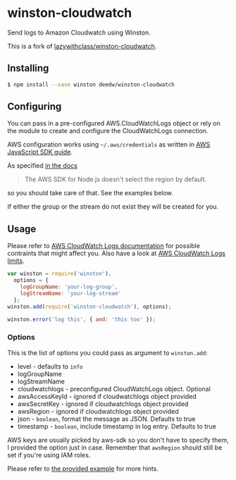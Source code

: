 # winston-cloudwatch

Send logs to Amazon Cloudwatch using Winston.

This is a fork of [lazywithclass/winston-cloudwatch](https://github.com/lazywithclass/winston-cloudwatch).

## Installing

```sh
$ npm install --save winston deedw/winston-cloudwatch
```

## Configuring

You can pass in a pre-configured AWS.CloudWatchLogs object or rely on the module to create and configure the CloudWatchLogs connection.

AWS configuration works using `~/.aws/credentials` as written in [AWS JavaScript SDK guide](http://docs.aws.amazon.com/AWSJavaScriptSDK/guide/node-configuring.html#Setting_AWS_Credentials).

As specified [in the docs](http://docs.aws.amazon.com/AWSJavaScriptSDK/guide/node-configuring.html#Setting_the_Region)

 > The AWS SDK for Node.js doesn't select the region by default.

so you should take care of that. See the examples below.

If either the group or the stream do not exist they will be created for you.

## Usage

Please refer to [AWS CloudWatch Logs documentation](http://docs.aws.amazon.com/AmazonCloudWatchLogs/latest/APIReference/API_PutLogEvents.html) for possible contraints that might affect you.
Also have a look at [AWS CloudWatch Logs limits](http://docs.aws.amazon.com/AmazonCloudWatch/latest/DeveloperGuide/cloudwatch_limits.html).

```js
var winston = require('winston'),
  options = {
    logGroupName: 'your-log-group',
    logStreamName: 'your-log-stream'
  };
winston.add(require('winston-cloudwatch'), options);

winston.error('log this', { and: 'this too' });
```

### Options

This is the list of options you could pass as argument to `winston.add`:

 * level - defaults to `info`
 * logGroupName
 * logStreamName
 * cloudwatchlogs - preconfigured CloudWatchLogs object. Optional
 * awsAccessKeyId - ignored if cloudwatchlogs object provided
 * awsSecretKey - ignored if cloudwatchlogs object provided
 * awsRegion - ignored if cloudwatchlogs object provided
 * json - `boolean`, format the message as JSON. Defaults to true
 * timestamp - `boolean`, include timestamp in log entry. Defaults to true

AWS keys are usually picked by aws-sdk so you don't have to specify them, I provided the option just in case. Remember that `awsRegion` should still be set if you're using IAM roles.

Please refer to [the provided example](https://github.com/lazywithclass/winston-cloudwatch/blob/master/test/example.js) for more hints.
